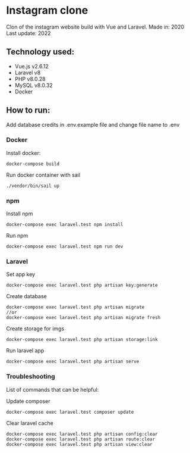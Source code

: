 # Instagram clone

Clon of the instagram website build with Vue and Laravel.
Made in: 2020
Last update: 2022

## Technology used:

-   Vue.js v2.6.12
-   Laravel v8
-   PHP v8.0.28
-   MySQL v8.0.32
-   Docker

## How to run:

Add database credits in .env.example file and change file name to .env

### Docker

Install docker:

```
docker-compose build
```

Run docker container with sail

```
./vendor/bin/sail up
```

### npm

Install npm

```
docker-compose exec laravel.test npm install
```

Run npm

```
docker-compose exec laravel.test npm run dev
```

### Laravel

Set app key

```
docker-compose exec laravel.test php artisan key:generate
```

Create database

```
docker-compose exec laravel.test php artisan migrate
//or
docker-compose exec laravel.test php artisan migrate fresh
```

Create storage for imgs

```
docker-compose exec laravel.test php artisan storage:link
```

Run laravel app

```
docker-compose exec laravel.test php artisan serve
```

### Troubleshooting

List of commands that can be helpful:

Update composer

```
docker-compose exec laravel.test composer update
```

Clear laravel cache

```
docker-compose exec laravel.test php artisan config:clear
docker-compose exec laravel.test php artisan route:clear
docker-compose exec laravel.test php artisan view:clear
```

